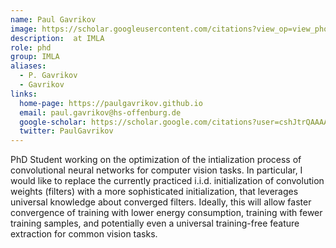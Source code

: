 ```yaml
---
name: Paul Gavrikov
image: https://scholar.googleusercontent.com/citations?view_op=view_photo&user=cshJtrQAAAAJ&citpid=1
description:  at IMLA
role: phd
group: IMLA
aliases:
  - P. Gavrikov
  - Gavrikov
links:
  home-page: https://paulgavrikov.github.io
  email: paul.gavrikov@hs-offenburg.de
  google-scholar: https://scholar.google.com/citations?user=cshJtrQAAAAJ&hl=en
  twitter: PaulGavrikov
---
```


PhD Student working on the optimization of the intialization process of convolutional neural networks for computer vision tasks. In particular, I would like to replace the currently practiced i.i.d. initialization of convolution weights (filters) with a more sophisticated initialization, that leverages universal knowledge about converged filters. Ideally, this will allow faster convergence of training with lower energy consumption, training with fewer training samples, and potentially even a universal training-free feature extraction for common vision tasks.


